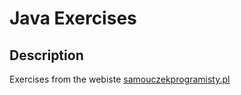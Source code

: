 # Java Exercises
## Description
Exercises from the webiste [samouczekprogramisty.pl](https://www.samouczekprogramisty.pl/zestaw-cwiczen-dla-poczatkujacych-programistow/)
